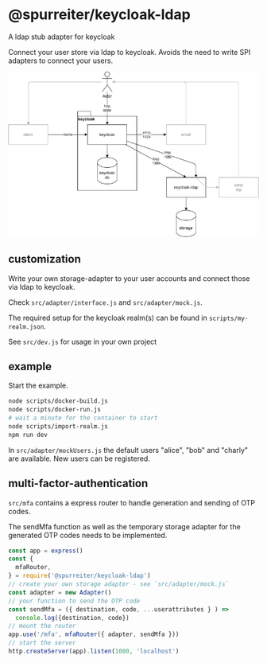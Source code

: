 # @spurreiter/keycloak-ldap

A ldap stub adapter for keycloak

Connect your user store via ldap to keycloak.
Avoids the need to write SPI adapters to connect your users.

![overview](./overview.drawio.png)

## customization

Write your own storage-adapter to your user accounts and connect those via ldap to keycloak.

Check `src/adapter/interface.js` and `src/adapter/mock.js`. 

The required setup for the keycloak realm(s) can be found in `scripts/my-realm.json`.

See `src/dev.js` for usage in your own project

## example

Start the example. 

```sh
node scripts/docker-build.js
node scripts/docker-run.js
# wait a minute for the container to start
node scripts/import-realm.js
npm run dev
```

In `src/adapter/mockUsers.js` the default users "alice", "bob" and "charly" are available. 
New users can be registered.

## multi-factor-authentication 

`src/mfa` contains a express router to handle generation and sending of OTP codes. 

The sendMfa function as well as the temporary storage adapter for the generated OTP codes needs to be implemented. 

```js
const app = express()
const {
  mfaRouter,
} = require('@spurreiter/keycloak-ldap')
// create your own storage adapter - see `src/adapter/mock.js`
const adapter = new Adapter()
// your function to send the OTP code
const sendMfa = ({ destination, code, ...userattributes } ) => 
  console.log({destination, code})
// mount the router
app.use('/mfa', mfaRouter({ adapter, sendMfa }))
// start the server
http.createServer(app).listen(1080, 'localhost')
```




